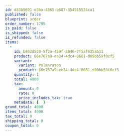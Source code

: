 ```yaml
---
id: d33b5691-e3ba-4865-b687-354915524ca1
published: false
blueprint: order
order_number: 1785
is_paid: false
is_shipped: false
is_refunded: false
items:
  -
    id: b802d520-5f2a-459f-8046-7f5af635a511
    product: 66e767a9-ee34-4dc4-8681-d09bb59f0cf5
    variant:
      variant: Polmaraton
      product: 66e767a9-ee34-4dc4-8681-d09bb59f0cf5
    quantity: 1
    total: 4000
    tax:
      amount: 0
      rate: 0
      price_includes_tax: true
    metadata: {  }
grand_total: 4000
items_total: 4000
tax_total: 0
shipping_total: 0
coupon_total: 0
---
```

